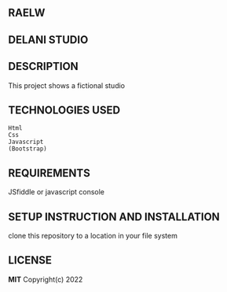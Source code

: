 ## RAELW
## DELANI STUDIO
## DESCRIPTION
   This project shows a fictional studio
## TECHNOLOGIES USED
    Html
    Css
    Javascript 
    (Bootstrap)
## REQUIREMENTS
   JSfiddle or javascript console
## SETUP INSTRUCTION AND INSTALLATION
   clone this  repository to a location in your file system 
## LICENSE
   **MIT**
   Copyright(c) 2022 
